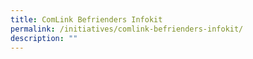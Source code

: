 ```yaml
---
title: ComLink Befrienders Infokit
permalink: /initiatives/comlink-befrienders-infokit/
description: ""
---
```

